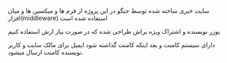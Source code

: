 سایت خبری ساخته شده توسط جنگو
در این پروژه از فرم ها و میکسین ها و میان افزار(middleware) استفاده شده است


یوزر نویسنده و اشتراک ویژه براش طراحی شده که در صورت نیاز ازش استفاده کنیم


دارای سیستم کامنت و بعد اینکه کامنت گذاشته شود ایمیل برای مالک سایت و کاربر نویسنده کامنت ارسال میشود.


